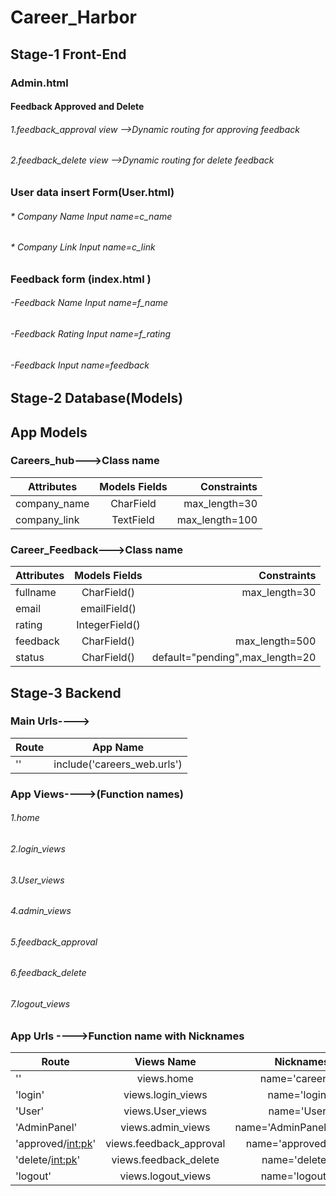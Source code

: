 # Career_Harbor
## Stage-1 Front-End 
### Admin.html
#### Feedback Approved and Delete

###### 1.feedback_approval view -->Dynamic routing for approving feedback
###### 2.feedback_delete view -->Dynamic routing for delete feedback

### User data insert Form(User.html)

###### * Company Name  Input  name=c_name
###### * Company Link Input name=c_link


### Feedback form (index.html )
###### -Feedback Name Input name=f_name
###### -Feedback Rating Input name=f_rating
###### -Feedback Input name=feedback


## Stage-2 Database(Models)
## App Models
### Careers_hub--->Class name

| Attributes    | Models Fields | Constraints    |
| ------------- |:-------------:|---------------:|
| company_name  | CharField     | max_length=30  |
| company_link  | TextField     | max_length=100 |


### Career_Feedback--->Class name

|Attributes     | Models Fields   | Constraints                     | 
| --------------|:---------------:|--------------------------------:|
| fullname      | CharField()     | max_length=30                   |       
| email         | emailField()    |                                 |
| rating        | IntegerField()  |                                 |
| feedback      | CharField()     | max_length=500                  |
| status        | CharField()     | default="pending",max_length=20 |


## Stage-3 Backend 
### Main Urls---->
|   Route             |   App Name                    |
| --------------------|:-----------------------------:|
| ''                  | include('careers_web.urls')   |              

### App Views---->(Function names)
###### 1.home
###### 2.login_views
###### 3.User_views
###### 4.admin_views
###### 5.feedback_approval
###### 6.feedback_delete
###### 7.logout_views
### App Urls ---->Function name with Nicknames


|   Route             |   Views Name            |   Nicknames                     | 
| --------------------|:-----------------------:|--------------------------------:|
| ''                  | views.home              |  name='career'                  |
| 'login'             | views.login_views       |  name='login'                   | 
| 'User'              | views.User_views        |  name='User'                    |  
|'AdminPanel'         | views.admin_views       |  name='AdminPanel'              |
| 'approved/<int:pk>' | views.feedback_approval |  name='approved'                |
| 'delete/<int:pk>'   | views.feedback_delete   |  name='delete'                  |
| 'logout'            | views.logout_views      | name='logout'                   |
